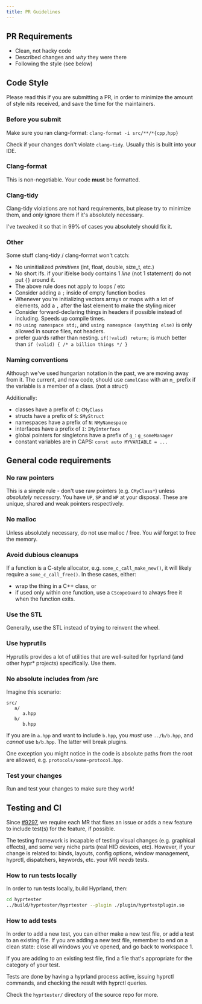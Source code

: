 ```yaml
---
title: PR Guidelines
---
```


## PR Requirements

- Clean, not hacky code
- Described changes and _why_ they were there
- Following the style (see below)

## Code Style

Please read this if you are submitting a PR, in order to minimize the amount of style nits received, and save
the time for the maintainers.

### Before you submit

Make sure you ran clang-format: `clang-format -i src/**/*{cpp,hpp}`

Check if your changes don't violate `clang-tidy`. Usually this is built into your IDE.

### Clang-format

This is non-negotiable. Your code **must** be formatted.

### Clang-tidy

Clang-tidy violations are not hard requirements, but please try to minimize them, and
_only_ ignore them if it's absolutely necessary.

I've tweaked it so that in 99% of cases you absolutely should fix it.

### Other

Some stuff clang-tidy / clang-format won't catch:
- No uninitialized _primitives_ (int, float, double, size_t, etc.)
- No short ifs. if your if/else body contains 1 _line_ (not 1 statement) do not put `{}` around it.
- The above rule does not apply to loops / etc
- Consider adding a `;` inside of empty function bodies
- Whenever you're initializing vectors arrays or maps with a lot of elements, add a `,` after the last element to make the styling nicer
- Consider forward-declaring things in headers if possible instead of including. Speeds up compile times.
- no `using namespace std;`, and `using namespace (anything else)` is only allowed in source files, not headers.
- prefer guards rather than nesting. `if(!valid) return;` is much better than `if (valid) { /* a billion things */ }`

### Naming conventions
Although we've used hungarian notation in the past, we are moving away from it.
The current, and new code, should use `camelCase` with an `m_` prefix if the variable is a member of a class. (not a struct)

Additionally:
 - classes have a prefix of `C`: `CMyClass`
 - structs have a prefix of `S`: `SMyStruct`
 - namespaces have a prefix of `N`: `NMyNamespace`
 - interfaces have a prefix of `I`: `IMyInterface`
 - global pointers for singletons have a prefix of `g_`: `g_someManager`
 - constant variables are in CAPS: `const auto MYVARIABLE = ...`

## General code requirements

### No raw pointers
This is a simple rule - don't use raw pointers (e.g. `CMyClass*`) unless _absolutely necessary_. You have `UP`, `SP` and `WP` at your disposal.
These are unique, shared and weak pointers respectively.

### No malloc
Unless absolutely necessary, do not use malloc / free. You _will_ forget to free the memory.

### Avoid dubious cleanups
If a function is a C-style allocator, e.g. `some_c_call_make_new()`, it will likely require a `some_c_call_free()`. In these cases, either:
 - wrap the thing in a C++ class, or
 - if used only within one function, use a `CScopeGuard` to always free it when the function exits.

### Use the STL
Generally, use the STL instead of trying to reinvent the wheel.

### Use hyprutils
Hyprutils provides a lot of utilities that are well-suited for hyprland (and other hypr* projects) specifically. Use them.

### No absolute includes from /src
Imagine this scenario:
```
src/
   a/
      a.hpp
   b/
      b.hpp
```

If you are in `a.hpp` and want to include `b.hpp`, you _must_ use `../b/b.hpp`, and _cannot_ use `b/b.hpp`. The latter will break plugins.

One exception you might notice in the code is absolute paths from the root are allowed, e.g. `protocols/some-protocol.hpp`.

### Test your changes
Run and test your changes to make sure they work!

## Testing and CI

Since [#9297](https://github.com/hyprwm/Hyprland/pull/9297), we require each MR that fixes an issue
or adds a new feature to include test(s) for the feature, if possible.

The testing framework is incapable of testing visual changes (e.g. graphical effects), and some very
niche parts (real HID devices, etc). However, if your change is related to: binds, layouts, config options,
window management, hyprctl, dispatchers, keywords, etc. your MR _needs_ tests.

### How to run tests locally

In order to run tests locally, build Hyprland, then:
```sh
cd hyprtester
../build/hyprtester/hyprtester --plugin ./plugin/hyprtestplugin.so
```

### How to add tests

In order to add a new test, you can either make a new test file, or add a test to an existing file.
If you are adding a new test file, remember to end on a clean state: close all windows you've opened, and go back to workspace 1.

If you are adding to an existing test file, find a file that's appropriate for the category
of your test.

Tests are done by having a hyprland process active, issuing hyprctl commands, and checking the result with hyprctl queries.

Check the `hyprtester/` directory of the source repo for more.